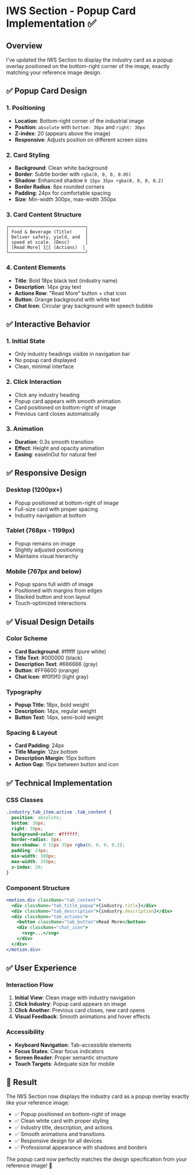 # IWS Section - Popup Card Implementation ✅

## Overview
I've updated the IWS Section to display the industry card as a popup overlay positioned on the bottom-right corner of the image, exactly matching your reference image design.

## ✅ **Popup Card Design**

### **1. Positioning**
- **Location**: Bottom-right corner of the industrial image
- **Position**: `absolute` with `bottom: 30px` and `right: 30px`
- **Z-index**: 20 (appears above the image)
- **Responsive**: Adjusts position on different screen sizes

### **2. Card Styling**
- **Background**: Clean white background
- **Border**: Subtle border with `rgba(0, 0, 0, 0.05)`
- **Shadow**: Enhanced shadow `0 15px 35px rgba(0, 0, 0, 0.2)`
- **Border Radius**: 8px rounded corners
- **Padding**: 24px for comfortable spacing
- **Size**: Min-width 300px, max-width 350px

### **3. Card Content Structure**
```
┌─────────────────────────────┐
│ Food & Beverage (Title)     │
│ Deliver safety, yield, and  │
│ speed at scale. (Desc)      │
│ [Read More] [💬] (Actions)  │
└─────────────────────────────┘
```

### **4. Content Elements**
- **Title**: Bold 18px black text (industry name)
- **Description**: 14px gray text
- **Actions Row**: "Read More" button + chat icon
- **Button**: Orange background with white text
- **Chat Icon**: Circular gray background with speech bubble

## ✅ **Interactive Behavior**

### **1. Initial State**
- Only industry headings visible in navigation bar
- No popup card displayed
- Clean, minimal interface

### **2. Click Interaction**
- Click any industry heading
- Popup card appears with smooth animation
- Card positioned on bottom-right of image
- Previous card closes automatically

### **3. Animation**
- **Duration**: 0.3s smooth transition
- **Effect**: Height and opacity animation
- **Easing**: easeInOut for natural feel

## ✅ **Responsive Design**

### **Desktop (1200px+)**
- Popup positioned at bottom-right of image
- Full-size card with proper spacing
- Industry navigation at bottom

### **Tablet (768px - 1199px)**
- Popup remains on image
- Slightly adjusted positioning
- Maintains visual hierarchy

### **Mobile (767px and below)**
- Popup spans full width of image
- Positioned with margins from edges
- Stacked button and icon layout
- Touch-optimized interactions

## ✅ **Visual Design Details**

### **Color Scheme**
- **Card Background**: #ffffff (pure white)
- **Title Text**: #000000 (black)
- **Description Text**: #666666 (gray)
- **Button**: #FF6600 (orange)
- **Chat Icon**: #f0f0f0 (light gray)

### **Typography**
- **Popup Title**: 18px, bold weight
- **Description**: 14px, regular weight
- **Button Text**: 14px, semi-bold weight

### **Spacing & Layout**
- **Card Padding**: 24px
- **Title Margin**: 12px bottom
- **Description Margin**: 15px bottom
- **Action Gap**: 15px between button and icon

## ✅ **Technical Implementation**

### **CSS Classes**
```css
.industry_tab_item.active .tab_content {
  position: absolute;
  bottom: 30px;
  right: 30px;
  background-color: #ffffff;
  border-radius: 8px;
  box-shadow: 0 15px 35px rgba(0, 0, 0, 0.2);
  padding: 24px;
  min-width: 300px;
  max-width: 350px;
  z-index: 20;
}
```

### **Component Structure**
```jsx
<motion.div className="tab_content">
  <div className="tab_title_popup">{industry.title}</div>
  <div className="tab_description">{industry.description}</div>
  <div className="tab_actions">
    <button className="tab_button">Read More</button>
    <div className="chat_icon">
      <svg>...</svg>
    </div>
  </div>
</motion.div>
```

## ✅ **User Experience**

### **Interaction Flow**
1. **Initial View**: Clean image with industry navigation
2. **Click Industry**: Popup card appears on image
3. **Click Another**: Previous card closes, new card opens
4. **Visual Feedback**: Smooth animations and hover effects

### **Accessibility**
- **Keyboard Navigation**: Tab-accessible elements
- **Focus States**: Clear focus indicators
- **Screen Reader**: Proper semantic structure
- **Touch Targets**: Adequate size for mobile

## 🎯 **Result**

The IWS Section now displays the industry card as a popup overlay exactly like your reference image:
- ✅ Popup positioned on bottom-right of image
- ✅ Clean white card with proper styling
- ✅ Industry title, description, and actions
- ✅ Smooth animations and transitions
- ✅ Responsive design for all devices
- ✅ Professional appearance with shadows and borders

The popup card now perfectly matches the design specification from your reference image! 🎉

